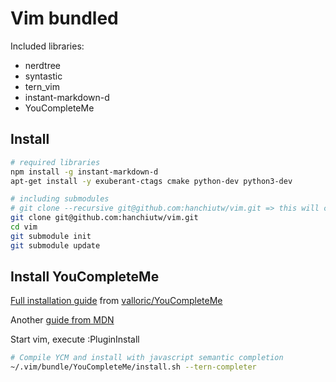 # Vim bundled

Included libraries:
* nerdtree
* syntastic
* tern_vim
* instant-markdown-d
* YouCompleteMe

## Install

```sh
# required libraries
npm install -g instant-markdown-d
apt-get install -y exuberant-ctags cmake python-dev python3-dev

# including submodules
# git clone --recursive git@github.com:hanchiutw/vim.git => this will clone ALL submodules!
git clone git@github.com:hanchiutw/vim.git
cd vim
git submodule init
git submodule update
```

## Install YouCompleteMe
[Full installation guide](https://github.com/Valloric/YouCompleteMe#full-installation-guide) from [valloric/YouCompleteMe](https://github.com/Valloric/YouCompleteMe)

Another [guide from MDN](https://developer.mozilla.org/en-US/docs/Mozilla/Developer_guide/YouCompleteMe)

Start vim, execute :PluginInstall

```sh
# Compile YCM and install with javascript semantic completion
~/.vim/bundle/YouCompleteMe/install.sh --tern-completer
```

